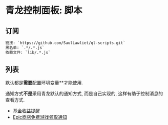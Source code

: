 # 青龙控制面板: 脚本

## 订阅

``` txt
链接: `https://github.com/SaulLawliet/ql-scripts.git`
黑名单: `.*/.*.js`
依赖文件: `lib/.*.js`
```

## 列表

默认都是**需要**配置环境变量**才能使用.

通知方式**不是**采用青龙默认的通知方式, 而是自己实现的, 这样有助于控制消息的查看方式.

- [基金收益提醒](danjuanfunds.js)
- [Epic商店免费游戏领取通知](epicgames.js)
